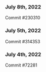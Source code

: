### July 8th, 2022

Commit #230310

### July 5th, 2022

Commit #314353


### July 4th, 2022

Commit #72281
